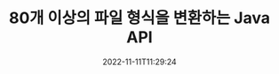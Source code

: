 ---
############################# Static ############################
layout: "product"
date: 2022-11-11T11:29:24
draft: false

product: "Conversion"
product_tag: "conversion"
platform: Java
platform_tag: java

############################# Head ############################
head_title: "Java 문서 변환 API | PDF Word Excel PPTX HTML 이미지 변환"
head_description: "Java 문서 변환 API. PDF Word DOC DOCX, Excel 스프레드시트 PPT PPTX, HTML, PSD, MPT MPP, 이메일 MSG EMLX, AutoCAD 및 이미지 파일 형식을 변환합니다."

############################# Header ############################
title: "80개 이상의 파일 형식을 변환하는 Java API"
description: "외부 소프트웨어를 설치하지 않고 문서 및 이미지 변환 기능을 Java 애플리케이션에 통합하는 간단한 API."
button:
    enable: true
    icon: "fas fa-arrow-down"
    label: "무료 평가판 다운로드"
    link: "https://downloads.groupdocs.com/conversion/java"

############################# SubMenu ############################
submenu:
    enable: true
    
    left:
        img_alt: "GroupDocs.Conversion for Java"
        image: "https://www.groupdocs.cloud/templates/groupdocs/images/product-logos/groupdocs-conversion-java.png"
        product: "GroupDocs.Conversion"
        platform: "Java"

    middle:
        button:
            # button loop
            - link: "#overview"
              text: "개요"

            # button loop
            - link: "#features"
              text: "특징"

            # button loop
            - link: "#support"
              text: "지원하다"

            # button loop
            - link: "https://products.groupdocs.app/conversion"
              text: "라이브 데모"

            # button loop
            - link: "https://purchase.groupdocs.com/pricing/conversion/java"
              text: "가격"

    right:
        link_download: "https://downloads.groupdocs.com/conversion"
        link_learn: "https://docs.groupdocs.com/conversion/java/"
        link_buy: "https://purchase.groupdocs.com"

############################# Overview ############################
overview:
    enable: true
    content: |
      GroupDocs.Conversion for Java은 강력한 문서 변환 API 세트를 결합하여 추가 소프트웨어를 설치할 필요 없이 Java 애플리케이션에 이미지와 문서 형식을 표시합니다. 기본적으로 문서를 래스터화하고 SVG+HTML+CSS로 변환하여 문서 보기의 품질을 향상시키면서 실제 텍스트, 고화질 출력을 제공합니다. 문서 렌더링 API를 사용하여 PDF, HTML, XML, Microsoft Office Word, Excel 워크시트, PowerPoint 프레젠테이션, Outlook 전자 메일, Visio 다이어그램, 프로젝트, 메타파일, 이미지 및 기타 다양한 파일 형식을 쉽고 간편하게 프로그래밍 위험을 줄입니다. 또한 암호로 보호된 파일을 표시하고 렌더링 후 문서 표현을 HTML, 이미지 또는 PDF 형식으로 가져올 수 있습니다. 우리의 파일 변환 라이브러리는 전체 문서를 표시하거나 프로세스 속도를 높이기 위해 부분적으로 렌더링할 수 있으므로 사용자 정의가 가능합니다. GroupDocs.Conversion for Java API를 통해 스프레드시트의 페이지, 특정 셀 범위를 보거나 PDF 및 CAD와 같은 형식의 개별 문서 레이어를 렌더링할 수도 있습니다.

      GroupDocs.Conversion for Java API를 사용하면 지원되는 파일 형식에 대한 주석 또는 주석이 있거나 없는 문서를 렌더링할 수 있습니다. 또한 사용자 정의 글꼴 디렉토리를 추가하고 FileType, Extension, Name, PageCount 등과 같은 기본 문서 정보를 추출할 수 있습니다.
    tabs:
      enable: true
      
      ## TAB ONE ##
      tab_one:
        description: |
          다음은 GroupDocs.Conversion for Java에 대한 개요입니다.
        
        right:
          enable: true
          icon: "fab fa-html5"
          title: "개요"
          content: |
            * 파일 형식 자동 감지
            * 문서 변환
            * 프레젠테이션 변환
            * 스프레드시트 변환
            * 래스터 이미지 변환
            * PDF 문서 변환
            * 다른 형식 변환
            * 워터마크 적용
            * 파일 암호 지정
            * 변환 사용자 정의

      ## TAB TWO ##
      tab_two:
        description: |
          GroupDocs.Conversion for Java은(는) 널리 사용되는 모든 [문서 파일 형식](https://docs.groupdocs.com/conversion/net/supported-document-formats/) 간의 변환을 지원합니다.

        left:
          enable: true
          table:
            # table loop
            - title: "다음에서 변환:"
              content: |
                * **문서**: DOC, DOCX, DOCM, DOT, DOTX, DOTM, RTF, TXT, ODT, OTT
                * **스프레드시트**: XLS, XLSX, XLSM, XLSB, CSV, XLS2003, ODS, TSV, XLT, XLTX, XLTM, XLAM, FODS, SXC
                * **프레젠테이션**: PPT, PPTX, PPS, PPSX, ODP, POT, POTX, POTM, PPTM, PPSM, FODP
                * **이미지**: TIF, TIFF, JPG, JPEG, PNG, GIF, BMP, ICO, DIB, JPC, JPEG-LS, JPEG2000
                * **휴대용**: PDF, XPS, OXPS, EPUB
                * **HTML**: HTM, HTML, MHTML
                * **메타파일**: EMZ, WMZ
                * **포토샵**: PSD
                * **프로젝트**: MPP, MPT, MPX
                * **Outlook**: PST, OST
                * **이메일**: MSG, EML, EMLX
                * **다이어그램**: VSD, VSDX, VSDM, VSS, VSSM, VST, VSTM, VSX, VTX, VDW, VDX, SVG, SVGZ
                * **AutoCAD**: DXF, DWG, DWF, STL, IFC, DWT
                * **포스트스크립트**: EPS, PS, PSL, CGM
                * **CorelDRAW**: CDR, CMX
                * **기타**: VCF, PLT, LGS, OTG, MD, AI, LOG

        right:
          enable: true
          table:
            # table loop
            - title: "로 변환하다:"
              content: |
                * **문서**: DOC, DOCX, DOCM, DOT, DOTX, DOTM, RTF, TXT, ODT, OTT
                * **스프레드시트**: XLS, XLSX, XLSM, XLSB, CSV, XLS2003, TSV, XLTX, ODS, XLAM, FODS, DIF, SXC
                * **프레젠테이션**: PPT, PPTX, PPS, PPSX, ODP, POTX, POTM, PPTM, PPSM, FODP
                * **이미지**: TIF, TIFF, JPG, JPEG, PNG, GIF, BMP, ICO, JPEG2000
                * **메타파일**: EMF, WMF, EMZ, WMZ
                * **다이어그램**: SVGZ
                * **휴대용**: PDF, XPS
                * **HTML**: HTM, HTML, MHTML
                * **기타**: MD

      ## TAB THREE ##
      tab_three:
        description: |
          GroupDocs.Conversion for Java은 다음 운영 체제, 프레임워크 및 패키지 관리자를 지원합니다.
      
        left:
          enable: true
          table:
            # table loop
            - icon: "fab fa-windows"
              title: "운영체제"
              content: |
                Windows Desktop, Windows Server, Linux, MacOS

            # table loop
            - icon: "fas fa-code"
              title: "지원되는 프레임워크"
              content: |
                Java runtime: J2SE 6.0 and above

        right:
          enable: true
          table:
            # table loop
            - icon: "fas fa-box"
              title: "패키지 관리자"
              content: |
                Maven

            # table loop
            - icon: "fas fa-tools"
              title: "패키지 관리자"
              content: |
                NetBeans, Intellij IDEA, Eclipse, etc.

############################# Features ############################
features:
    enable: true
    title: "GroupDocs.Conversion for Java 기능"

    feature:
      # feature loop
      - icon: "fas fa-copy"
        content: "손쉬운 통합 및 정량적 라이선스"

      # feature loop
      - icon: "fas fa-eye"
        content: "단어, 슬라이드 또는 셀로 변환할 때 기본 확대/축소 옵션 설정"

      # feature loop
      - icon: "fas fa-bolt"
        content: "모든 인기 있는 래스터 이미지 형식으로 변환 및 이미지 DPI, 높이 및 너비 할당"
      
      # feature loop
      - icon: "fas fa-file-powerpoint"
        content: "PDF 및 이미지를 회색조로 변환 및 웹용 PDF 문서 선형화"

      # feature loop
      - icon: "fas fa-code"
        content: "Word에서 PDF/XPS로의 변환에서 책갈피 수준, 제목 수준 및 확장 수준 지정"

      # feature loop
      - icon: "fas fa-cloud"
        content: "텍스트 뒤에 표시할 배경으로 변환된 문서의 워터마크 구성 및 배치"

      # feature loop
      - icon: "fas fa-remove-format"
        content: "이메일에서 변환하는 동안 이메일 헤더 렌더링"

      # feature loop
      - icon: "fas fa-comment-slash"
        content: "사용자 정의 글꼴 디렉토리 설정 및 문서 변환 중 글꼴을 명시적으로 로드/대체"

      # feature loop
      - icon: "fas fa-location-arrow"
        content: "문서, 슬라이드 및 스프레드시트 변환을 위해 누락된 글꼴을 대체하도록 기본 글꼴 설정"

      # feature loop
      - icon: "fas fa-border-all"
        content: ""

      # feature loop
      - icon: "fas fa-wrench"
        content: "격자선이 있는 스프레드시트 변환 및 변환하는 동안 슬라이드에서 주석 제거"

      # feature loop
      - icon: "fas fa-columns"
        content: "특정 문서 페이지를 PDF 형식으로 변환 및 스프레드시트의 특정 셀 범위 변환"

      # feature loop
      - icon: "fas fa-file-word"
        content: "스프레드시트를 변환하는 동안 숨겨진 시트 표시 및 빈 행 및 열 건너뛰기"

      # feature loop
      - icon: "fas fa-envelope"
        content: "문서의 총 페이지 수를 계산하고 변환하는 동안 암호를 보호되지 않는 문서로 설정"

      # feature loop
      - icon: "fas fa-print"
        content: "PDF에서 주석 및 포함된 파일을 제거하는 옵션"

      # feature loop
      - icon: "fas fa-file-archive"
        content: "HTML로 변환할 때 HTML 5 호환 마크업 만들기"

      # feature loop
      - icon: "fas fa-lock"
        content: "스트림에서 변환할 때 소스 유형 자동 감지 및 가능한 모든 변환 반환"

      # feature loop
      - icon: "fas fa-file-code"
        content: "PDF 또는 HTML로 변환하는 동안 별도의 스트림으로 각 페이지를 반환하는 기능"
      
      # feature loop
      - icon: "fas fa-fill-drip"
        content: "Word에서 변환하는 동안 마크업, 주석 및 변경 내용 추적 표시/숨기기"

      # feature loop
      - icon: "fas fa-file-excel"
        content: "셰이딩 옵션을 사용하여 DOCX에서 Tiff G3로 변환"

      # feature loop
      - icon: "fas fa-heading"
        content: "CAD 문서에서 변환할 때 특정 레이아웃 변환"

      # feature loop
      - icon: "fas fa-project-diagram"
        content: "변환된 문서를 파일로 저장할 때 자동 이름 지정"

      # feature loop
      - icon: "fas fa-cube"
        content: "API 사용량에 따라 요금이 청구되도록 지원되는 측정형 라이선스"

      # feature loop
      - icon: "fab fa-uncharted"
        content: "다이어그램을 워드 프로세싱 파일 형식으로 변환"
      
      # feature loop
      - icon: "fab fa-uncharted"
        content: "HTML을 워드프로세싱 문서로 변환하는 동안 페이지 번호 추가"

      # feature loop
      - icon: "fab fa-uncharted"
        content: "변환 없이 XML 문서를 모든 형식으로 변환"

      # feature loop
      - icon: "fab fa-uncharted"
        content: "클라이언트 측 애플리케이션에서 직접 파일 변환 진행률(시작, 종료) 모니터링"

    more_feature:
      # more_feature_loop
      - title: "Java를 사용한 손쉬운 문서 형식 변환"
        content: |
          GroupDocs.Conversion for Java API를 사용하여 다양한 문서 형식의 파일 형식을 변환할 수 있습니다. 여기에서는 Java를 사용하여 기본 문서 변환을 수행하는 몇 줄의 코드가 제공됩니다.  
            
          {features.more_feature.step1} 
          {features.more_feature.step2} 
          {features.more_feature.step3} 
            
          ```java    
           // 변환을 위해 소스 파일 DOCX 로드
          Converter converter = new Converter("input.docx");
          // 대상 형식 PDF에 대한 변환 옵션 준비
          ConvertOptions convertOptions = new FileType().fromExtension("pdf").getConvertOptions();
          // PDF 형식으로 변환
          converter.convert("output.pdf", convertOptions);
          ```
            
      # more_feature_loop
      - title: "URL 또는 변환 경로에서 문서 읽기"
        content: "GroupDocs.Conversion for Java API를 사용하여 URL뿐만 아니라 파일 경로에서 입력 문서를 읽을 수 있습니다. 출력 문서를 파일로 저장하거나 출력을 스트림으로 직접 보낼 수 있습니다."

      # more_feature_loop
      - title: "포괄적인 기술 지원"
        content: |
          GroupDocs.Conversion for Java은 Java 기반 애플리케이션에 매우 쉽게 통합할 수 있는 간단하고 핵심적인 API입니다. 그러나 즉시 시작하고 실행할 수 있도록 따라하기 쉬운 코드 샘플과 포괄적인 API 설명서도 제공합니다.  
            
          * PdfA_1A
          * PdfA_1B
          * PdfA_2A
          * PdfA_3A
          * PdfA_2B
          * PdfA_2U
          * PdfA_3B
          * PdfA_3U
          * v1_3
          * v1_4
          * v1_5
          * v1_6
          * v1_7
          * PdfX_1A
          * PdfX3

############################# Support ############################
support:
    enable: true

############################# Solutions ############################
solutions:
    enable: true
    title: "GroupDocs.Conversion은 다른 인기 있는 개발 환경을 위한 문서 변환 API를 제공합니다."

    solution:
        # solution loop
        - img_alt: ".NET용 GroupDocs.Conversion"
          image: "https://www.groupdocs.cloud/templates/groupdocs/images/product-logos/groupdocs-conversion-net.png"
          product: "GroupDocs.Conversion"
          platform: ".그물"
          link: "/conversion/net/"

############################# Back to top ###############################
back_to_top:
  enable: true
---